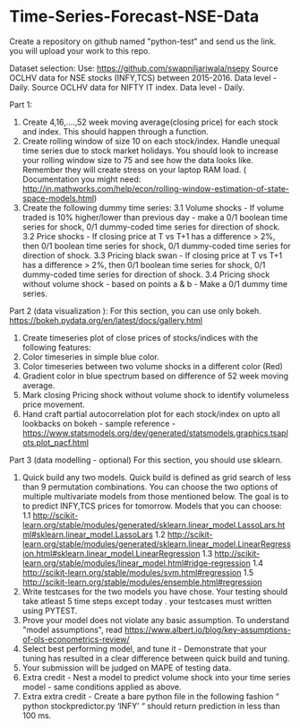 # Time-Series-Forecast-NSE-Data

Create a repository on github named "python-test" and send us the link. you will upload your work to this repo.
 
Dataset selection:
Use: https://github.com/swapniljariwala/nsepy
Source OCLHV data for NSE stocks (INFY,TCS) between 2015-2016. Data level - Daily.
Source OCLHV data for NIFTY IT index. Data level - Daily.
 
Part 1:
1. Create 4,16,....,52 week moving average(closing price) for each stock and index. This should happen through a function.
2. Create rolling window of size 10 on each stock/index. Handle unequal time series due to stock market holidays. You should look to increase your rolling window size to 75 and see how the data looks like. Remember they will create stress on your laptop RAM load. ( Documentation you might need: http://in.mathworks.com/help/econ/rolling-window-estimation-of-state-space-models.html)
3. Create the following dummy time series:
   3.1 Volume shocks - If volume traded is 10% higher/lower than previous day - make a 0/1 boolean time series for shock, 0/1 dummy-coded time series for direction of shock.
   3.2 Price shocks - If closing price at T vs T+1 has a difference > 2%, then 0/1 boolean time series for shock, 0/1 dummy-coded time series for direction of shock.
   3.3 Pricing black swan - If closing price at T vs T+1 has a difference > 2%, then 0/1 boolean time series for shock, 0/1 dummy-coded time series for direction of shock.
   3.4 Pricing shock without volume shock - based on points a & b - Make a 0/1 dummy time series.
 
Part 2 (data visualization ):
For this section, you can use only bokeh. https://bokeh.pydata.org/en/latest/docs/gallery.html
 
1. Create timeseries plot of close prices of stocks/indices with the following features:
2. Color timeseries in simple blue color.
3. Color timeseries between two volume shocks in a different color (Red)
4. Gradient color in blue spectrum based on difference of 52 week moving average.
5. Mark closing Pricing shock without volume shock to identify volumeless price movement.
6. Hand craft partial autocorrelation plot for each stock/index on upto all lookbacks on bokeh - sample reference - https://www.statsmodels.org/dev/generated/statsmodels.graphics.tsaplots.plot_pacf.html
 
 
Part 3 (data modelling - optional)
For this section, you should use sklearn.
 
1. Quick build any two models. Quick build is defined as grid search of less than 9 permutation combinations. You can choose the two options of multiple multivariate models from those mentioned below. The goal is to to predict INFY,TCS prices for tomorrow.  Models that you can choose:
    1.1 http://scikit-learn.org/stable/modules/generated/sklearn.linear_model.LassoLars.html#sklearn.linear_model.LassoLars
    1.2 http://scikit-learn.org/stable/modules/generated/sklearn.linear_model.LinearRegression.html#sklearn.linear_model.LinearRegression
    1.3 http://scikit-learn.org/stable/modules/linear_model.html#ridge-regression
    1.4 http://scikit-learn.org/stable/modules/svm.html#regression
    1.5 http://scikit-learn.org/stable/modules/ensemble.html#regression
2. Write testcases for the two models you have chose. Your testing should take atleast 5 time steps except today . your testcases must written using PYTEST.
3. Prove your model does not violate any basic assumption. To understand "model assumptions", read
https://www.albert.io/blog/key-assumptions-of-ols-econometrics-review/
4. Select best performing model, and tune it - Demonstrate that your tuning has resulted in a clear difference between quick build and tuning.
5. Your submission will be judged on MAPE of testing data.
6. Extra credit - Nest a model to predict volume shock into your time series model - same conditions applied as above.
7. Extra extra credit - Create a bare python file in the following fashion “ python stockpredictor.py ‘INFY’ “ should return prediction in less than 100 ms.
